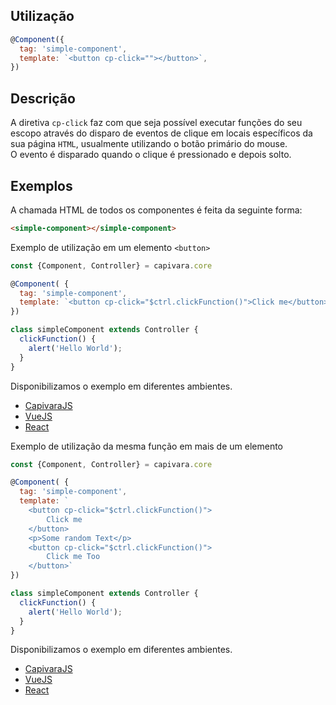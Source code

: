 ## Utilização

```js
@Component({
  tag: 'simple-component',
  template: `<button cp-click=""></button>`,
})
```

## Descrição

A diretiva `cp-click` faz com que seja possível executar funções do seu escopo através do disparo de eventos de clique em locais específicos da sua página `HTML`, usualmente utilizando o botão primário do mouse.<br>
O evento é disparado quando o clique é pressionado e depois solto.

## Exemplos

A chamada HTML de todos os componentes é feita da seguinte forma:

```HTML
<simple-component></simple-component>
```

Exemplo de utilização em um elemento `<button>`

```js
const {Component, Controller} = capivara.core

@Component( {
  tag: 'simple-component',
  template: `<button cp-click="$ctrl.clickFunction()">Click me</button>`
})

class simpleComponent extends Controller {
  clickFunction() {
    alert('Hello World');
  }
}
```
Disponibilizamos o exemplo em diferentes ambientes.
* [CapivaraJS](https://jsfiddle.net/jcanabarro/zf8gqh0d/346/)
* [VueJS](http://jsfiddle.net/jcanabarro/ygznj9mt/38/)
* [React](http://jsfiddle.net/jcanabarro/td4v7qqd/333/)


Exemplo de utilização da mesma função em mais de um elemento

```js
const {Component, Controller} = capivara.core

@Component( {
  tag: 'simple-component',
  template: `
  	<button cp-click="$ctrl.clickFunction()">
        Click me
    </button>
    <p>Some random Text</p>
    <button cp-click="$ctrl.clickFunction()">
        Click me Too
    </button>`
})

class simpleComponent extends Controller {
  clickFunction() {
    alert('Hello World');
  }
}
```
Disponibilizamos o exemplo em diferentes ambientes.
* [CapivaraJS](https://jsfiddle.net/jcanabarro/zf8gqh0d/347/)
* [VueJS](http://jsfiddle.net/jcanabarro/ygznj9mt/40/)
* [React](http://jsfiddle.net/jcanabarro/td4v7qqd/334/)